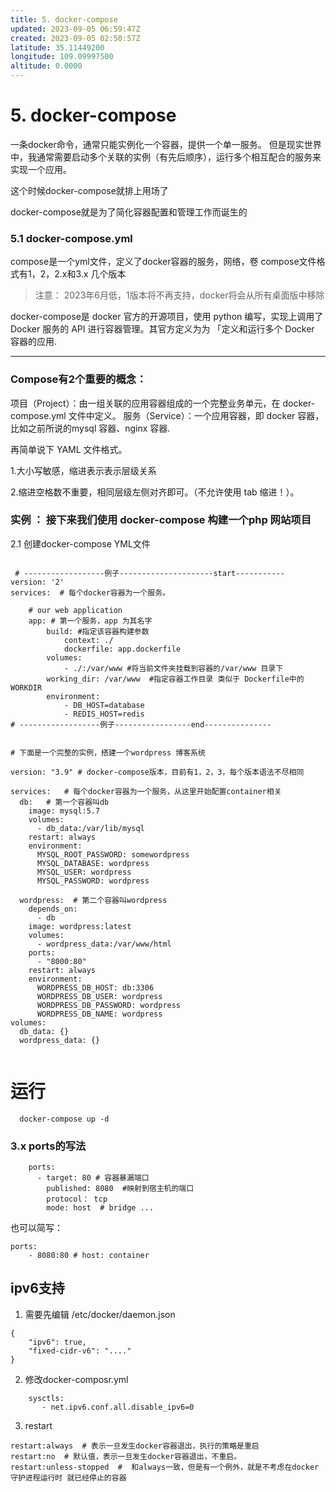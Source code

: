 ```yaml
---
title: 5. docker-compose
updated: 2023-09-05 06:59:47Z
created: 2023-09-05 02:50:57Z
latitude: 35.11449200
longitude: 109.09997500
altitude: 0.0000
---
```


# 5. docker-compose

一条docker命令，通常只能实例化一个容器，提供一个单一服务。
但是现实世界中，我通常需要启动多个关联的实例（有先后顺序），运行多个相互配合的服务来实现一个应用。

这个时候docker-compose就排上用场了

docker-compose就是为了简化容器配置和管理工作而诞生的

### 5.1 docker-compose.yml
compose是一个yml文件，定义了docker容器的服务，网络，卷
compose文件格式有1，2，2.x和3.x 几个版本

> 注意： 2023年6月低，1版本将不再支持，docker将会从所有桌面版中移除

docker-compose是 docker 官方的开源项目，使用 python 编写，实现上调用了 Docker 服务的 API 进行容器管理。其官方定义为为 「定义和运行多个 Docker 容器的应用.

---

### Compose有2个重要的概念：

项目（Project）：由一组关联的应用容器组成的一个完整业务单元，在 docker-compose.yml 文件中定义。
服务（Service）：一个应用容器，即 docker 容器，比如之前所说的mysql 容器、nginx 容器.

再简单说下 YAML 文件格式。

1.大小写敏感，缩进表示表示层级关系

2.缩进空格数不重要，相同层级左侧对齐即可。（不允许使用 tab 缩进！）。


### 实例 ： 接下来我们使用 docker-compose 构建一个php 网站项目

2.1 创建docker-compose  YML文件

```

 # ------------------例子---------------------start-----------
version: '2'  
services:  # 每个docker容器为一个服务。

    # our web application
    app: # 第一个服务，app 为其名字
        build: #指定该容器构建参数
            context: ./
            dockerfile: app.dockerfile
        volumes:
            - ./:/var/www #将当前文件夹挂载到容器的/var/www 目录下
        working_dir: /var/www  #指定容器工作目录 类似于 Dockerfile中的WORKDIR 
        environment:
            - DB_HOST=database
            - REDIS_HOST=redis
# ------------------例子-----------------end---------------		
		
		
# 下面是一个完整的实例，搭建一个wordpress 博客系统		
			
version: "3.9" # docker-compose版本，目前有1，2，3，每个版本语法不尽相同

services:   # 每个docker容器为一个服务，从这里开始配置container相关
  db:   # 第一个容器叫db  
    image: mysql:5.7  
    volumes:
      - db_data:/var/lib/mysql
    restart: always
    environment:
      MYSQL_ROOT_PASSWORD: somewordpress
      MYSQL_DATABASE: wordpress
      MYSQL_USER: wordpress
      MYSQL_PASSWORD: wordpress

  wordpress:  # 第二个容器叫wordpress
    depends_on:
      - db
    image: wordpress:latest
    volumes:
      - wordpress_data:/var/www/html
    ports:
      - "8000:80"
    restart: always
    environment:
      WORDPRESS_DB_HOST: db:3306
      WORDPRESS_DB_USER: wordpress
      WORDPRESS_DB_PASSWORD: wordpress
      WORDPRESS_DB_NAME: wordpress
volumes:
  db_data: {}
  wordpress_data: {}
	
```


#  运行

```
  docker-compose up -d
```


### 3.x   ports的写法

```
	ports: 
	  - target: 80 # 容器暴漏端口
	    published: 8080  #映射到宿主机的端口
	    protocol： tcp
	    mode: host  # bridge ...

```

也可以简写：

```
ports:
	- 8080:80 # host: container
```

##  ipv6支持

1. 需要先编辑 /etc/docker/daemon.json
```
{
	"ipv6": true,
	"fixed-cidr-v6": "...."
}
```

2. 修改docker-composr.yml
```
	sysctls:
	   - net.ipv6.conf.all.disable_ipv6=0
```

3. restart
```
restart:always  # 表示一旦发生docker容器退出，执行的策略是重启
restart:no  # 默认值，表示一旦发生docker容器退出，不重启。
restart:unless-stopped  #  和always一致，但是有一个例外，就是不考虑在docker守护进程运行时 就已经停止的容器
```